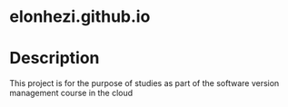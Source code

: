 # elonhezi.github.io

# Description
This project is for the purpose of studies as part of the software version management course in the cloud
